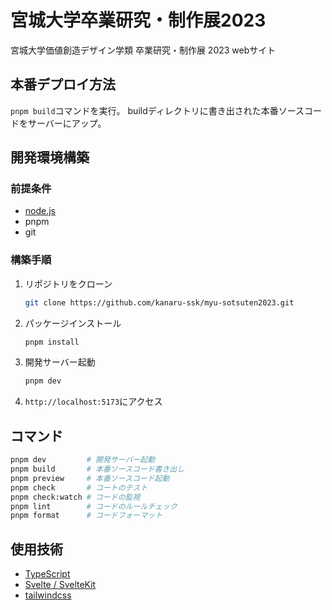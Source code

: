 # 宮城大学卒業研究・制作展2023

宮城大学価値創造デザイン学類 卒業研究・制作展 2023 webサイト

## 本番デプロイ方法

`pnpm build`コマンドを実行。
buildディレクトリに書き出された本番ソースコードをサーバーにアップ。

## 開発環境構築

### 前提条件

- [node.js](https://nodejs.org/)
- pnpm
- git

### 構築手順

1. リポジトリをクローン
   ```bash
   git clone https://github.com/kanaru-ssk/myu-sotsuten2023.git
   ```
2. パッケージインストール
   ```bash
   pnpm install
   ```
3. 開発サーバー起動
   ```bash
   pnpm dev
   ```
4. `http://localhost:5173`にアクセス

## コマンド

```bash
pnpm dev         # 開発サーバー起動
pnpm build       # 本番ソースコード書き出し
pnpm preview     # 本番ソースコード起動
pnpm check       # コートのテスト
pnpm check:watch # コードの監視
pnpm lint        # コードのルールチェック
pnpm format      # コードフォーマット
```

## 使用技術

- [TypeScript](https://www.typescriptlang.org/)
- [Svelte / SvelteKit](https://svelte.dev/)
- [tailwindcss](https://tailwindcss.com/)
